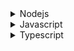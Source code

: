 <details>
<summary>Nodejs</summary>

1. [Node.js v19.2.0 documentation: corepack](https://nodejs.org/api/corepack.html#corepack)
1. [Github: elsewhencode/project-guidelines](https://github.com/elsewhencode/project-guidelines)
1. [비동기 작업을 순차대로 실행시키기](https://velog.io/@suld2495/%EB%B9%84%EB%8F%99%EA%B8%B0-%EC%9E%91%EC%97%85%EC%9D%84-%EC%88%9C%EC%B0%A8%EB%8C%80%EB%A1%9C-%EC%8B%A4%ED%96%89%EC%8B%9C%ED%82%A4%EA%B8%B0)
1. [Node js Architecture in less than 5 minutes!](https://medium.com/softifybd/node-js-architecture-in-less-than-5-minutes-3f0fc9411317)

</details>

<details>
<summary>Javascript</summary>

1. [How to hide object properties from console logs and iteration #shorts](https://youtube.com/shorts/51S1hevmQd0?feature=share)
1. [The BEST way to visualize JSON👩‍💻 #programming #technology #software #code #data #tech](https://youtube.com/shorts/l0BCG22XozI?feature=share)
1. [Javascript is overly complex - youtube shorts](https://youtube.com/shorts/XUvJ7ZaKWqY?feature=share)
1. [How to use regex to check if a javascript string contains a pattern #shorts](https://youtube.com/shorts/cYvBdQFc8F4?feature=share)
1. [A better way to doing if statement in Javascript](https://youtube.com/shorts/pfl7OJoibZw?feature=share)
1. [This is why closure is important in Javascript](https://youtube.com/shorts/LC5O4rbjd-4?feature=share)
1. [How to save data to JSON file](https://youtu.be/T7s3st6xfpA)
1. [Checkbox transition using HTML and CSS #shorts](https://youtube.com/shorts/TzTbQBhn4Mc?feature=share)
1. [Star Pattern 1 | Printing Patterns in Javascript | #programming](https://youtu.be/Phderdi6VqU)
1. [JSconfig - A Single Trick to Speed Up your JavaScript Development](https://youtu.be/fViMRQLWcCo)
1. [How to Access ES Module Metadata using import.meta](https://dmitripavlutin.com/javascript-import-meta/)
1. [[10분 테코톡] 빅터의 Generator와 Async/Await](https://youtu.be/ZrdHtL1gcEI)
1. [NPM workspaces](https://docs.npmjs.com/cli/v7/using-npm/workspaces)
1. [The NodeJS 18 Fetch API](https://dev.to/andrewbaisden/the-nodejs-18-fetch-api-72m)
1. [Keep Your Bundle Size Under Control](https://citw.medium.com/keep-your-bundle-size-under-control-with-import-cost-vscode-extension-5d476b3c5a76)
1. [How To Easily Format Dates In JavaScript](https://youtube.com/shorts/jZUHZDXmQ_A?feature=share)
1. [How to write async await without try-catch blocks in Javascript](https://blog.grossman.io/how-to-write-async-await-without-try-catch-blocks-in-javascript/)
1. [자바스크립트에서 가장 이상한 Date 문법](https://youtu.be/CSWc0HYjxEs)
1. [One Trick to Master JavaScript! #shorts](https://youtube.com/shorts/kkEC2oYWlew?feature=share)
1. [Easily serialize Maps, Sets, or any other type to/from JSON in JavaScript](https://youtube.com/shorts/7GD1-yb-UXs?feature=share)
1. [Use any type of object as a key in a Map and WeakMap - and why it's useful](https://youtube.com/shorts/6Ue4wLlXSV0?feature=share)
1. [Use Sets over Arrays in JavaScript for better performing unique lists](https://youtube.com/shorts/VxBqtqIyXY4?feature=share)
1. [Iterating over Objects vs Maps in JavaScript](https://youtube.com/shorts/s3HM_ws3uOk?feature=share)
1. [Every JavaScript Developer Should Know This Logical Operator! #shorts](https://youtube.com/shorts/Dh0jL8JCtuI?feature=share)

</details>

<details>
<summary>Typescript</summary>

1. [TypeScript Core Concepts - Using generics in TypeScript](https://youtu.be/nmCKKIxebJc)
2. [TypeScript - Generics #6](https://youtu.be/Nm0XoDgkIFc)
3. [TypeScript Utility Types: Omit and Pick](https://youtube.com/shorts/0FoXZsBfJD0?feature=share)
4. [The one problem only GENERICS can solve](https://youtube.com/shorts/IvDS2DZbWW0?feature=share)

</details>
